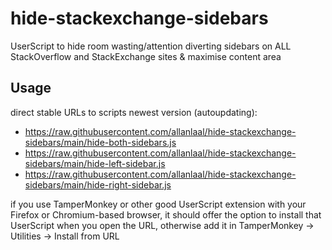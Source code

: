 # hide-stackexchange-sidebars
UserScript to hide room wasting/attention diverting sidebars on ALL StackOverflow and StackExchange sites & maximise content area

## Usage

direct stable URLs to scripts newest version (autoupdating):

* https://raw.githubusercontent.com/allanlaal/hide-stackexchange-sidebars/main/hide-both-sidebars.js
* https://raw.githubusercontent.com/allanlaal/hide-stackexchange-sidebars/main/hide-left-sidebar.js
* https://raw.githubusercontent.com/allanlaal/hide-stackexchange-sidebars/main/hide-right-sidebar.js

if you use TamperMonkey or other good UserScript extension with your Firefox or Chromium-based browser, it should offer the option to install that UserScript when you open the URL, otherwise add it in TamperMonkey → Utilities → Install from URL
